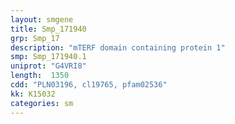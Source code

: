 ```yaml
---
layout: smgene
title: Smp_171940
grp: Smp_17
description: "mTERF domain containing protein 1"
smp: Smp_171940.1
uniprot: "G4VRI8"
length:  1350
cdd: "PLN03196, cl19765, pfam02536"
kk: K15032
categories: sm
---
```


